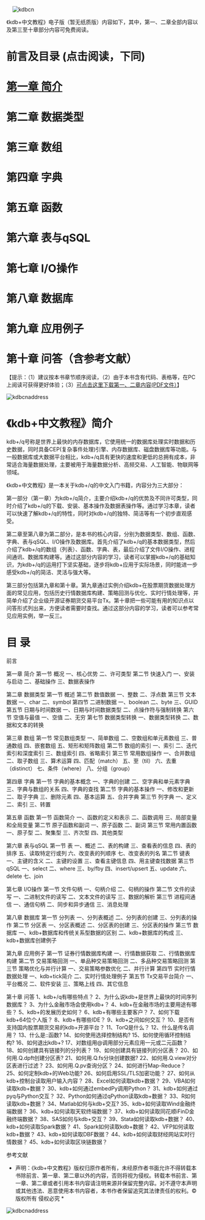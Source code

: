 &nbsp;&nbsp;&nbsp;&nbsp;![kdbcn](kdbcn.jpg "kdb中文教程")

《kdb+中文教程》电子版（暂无纸质版）内容如下，其中，第一、二章全部内容以及第三至十章部分内容可免费阅读。
# 前言及目录  (点击阅读，下同)
# <a href="https://mp.weixin.qq.com/s/hZafO-Nm58JVPC_bai4aDg" target="_blank">第一章  简介</a>
# 第二章  数据类型
# 第三章  数组
# 第四章  字典
# 第五章  函数
# 第六章  表与qSQL
# 第七章  I/O操作
# 第八章  数据库
# 第九章  应用例子
# 第十章  问答（含参考文献）

 【提示：（1）建议按本书章节顺序阅读，（2）由于本书含有代码、表格等，在PC上阅读可获得更好体验；（3）<a href="%E3%80%8Akdb%2B%E4%B8%AD%E6%96%87%E6%95%99%E7%A8%8B%E3%80%8B%E7%9B%AE%E5%BD%95%E3%80%81%E5%89%8D%E8%A8%80%E5%8F%8A%E7%AC%AC1-2%E7%AB%A0.pdf" target="_blank">可点击这里下载第一、二章内容(PDF文件）</a>】 


![kdbcnaddress](kdbcncontract2.jpg "联系方式")


# 《kdb+中文教程》简介

 kdb+/q号称是世界上最快的内存数据库，它使用统一的数据库处理实时数据和历史数据，同时具备CEP(复杂事件处理)引擎、内存数据库、磁盘数据库等功能。与一般数据库或大数据平台相比，kdb+/q具有更快的速度和更低的总拥有成本，非常适合海量数据处理，主要被用于海量数据分析、高频交易、人工智能、物联网等领域。

《kdb+中文教程》是一本关于kdb+/q的中文入门书籍，内容分为三大部分：

第一部分（第一章）为kdb+/q简介，主要介绍kdb+/q的优势及不同许可类型，同时介绍了kdb+/q的下载、安装、基本操作及数据表操作等。通过学习本章，读者可以快速了解kdb+/q的特性，同时对kdb+/q的独特、简洁等有一个初步直观感受。

第二章至第八章为第二部分，是本书的核心内容，分别为数据类型、数组、函数、字典、表与qSQL、I/O操作及数据库。首先介绍了kdb+/q的基本数据类型，然后介绍了kdb+/q的数组（列表）、函数、字典、表，最后介绍了文件I/O操作、进程间通讯、数据库构建等。通过这部分内容的学习，读者可以掌握kdb+/q的基础知识，为kdb+/q的运用打下坚实基础，逐步将kdb+应用于实际场景，同时能进一步感受kdb+/q的简洁、灵活与强大等。

第三部分包括第九章和第十章。第九章通过实例介绍kdb+在股票期货数据处理方面的常见应用，包括历史行情数据库构建、策略回测与优化、实时行情处理等，并简单介绍了企业级开源证券期货交易平台Tx。第十章把一些可能有用的知识点以问答形式列出来，方便读者需要时查找。通过这部分内容的学习，读者可以参考常见应用实例，举一反三。

# 目 录


前言

第一章  简介
第一节  概况
一、核心优势
二、许可类型
第二节  快速入门
一、安装与启动
二、基础操作
三、数据表操作

第二章  数据类型
第一节  概述
第二节  数值数据
一、整数
二、浮点数
第三节  文本数据
一、char
二、symbol
第四节  二进制数据
一、boolean
二、byte
三、GUID
第五节  日期与时间数据
一、日期与时间数据类型
二、点操作符与强制转换
第六节  空值与最值
一、空值
二、无穷
第七节  数据类型转换
一、数据类型转换
二、数据和文本的转换

第三章  数组
第一节  常见数组类型
一、简单数组
二、空数组和单元素数组
三、普通数组
四、嵌套数组
五、矩形和矩阵数组
第二节  数组的索引
一、索引
二、迭代索引和深度索引
三、数组索引
四、省略索引
第三节  常用数组操作
一、合并数组
二、取子数组
三、算术运算
四、匹配（match）
五、至（til）
六、去重（distinct）
七、条件（where）
八、分组（group）

第四章  字典
第一节  字典的基本概念
一、字典的创建
二、空字典和单元素字典
三、字典与数组的关系
四、字典的查找
第二节  字典的基本操作
一、修改和更新
二、取子字典
三、删除元素
四、基本运算
五、合并字典
第三节  列字典
一、定义
二、索引
三、转置

第五章  函数
第一节  函数简介
一、函数的定义和表示
二、函数调用
三、局部变量和全局变量
第二节  原子函数和副词
一、原子函数
二、副词
第三节  常用内置函数
一、原子型
二、聚集型
三、齐次型
四、其他类型

第六章  表与qSQL
第一节  表
一、概述
二、表的构建
三、查看表的信息
四、表的排序
五、读取特定行或列
六、改变表的列顺序
七、改变表的列名
第二节  键表
一、主键的含义
二、主键的设置
三、查看主键信息
四、用主键查找数据
第三节  qSQL
一、select
二、where
三、by/fby
四、insert/upsert
五、update
六、delete
七、join

第七章  I/O操作
第一节  文件句柄
一、句柄介绍
二、句柄的操作
第二节  文件的读写
一、二进制文件的读写
二、文本文件的读写
三、数据的解析
第三节  进程间通信
一、通信句柄
二、同步和异步通信
三、消息处理

第八章  数据库
第一节  分列表
一、分列表概述
二、分列表的创建
三、分列表的操作
第二节  分区表
一、分区表概述
二、分区表的创建
三、分区表的操作
第三节  数据库
一、kdb+数据库和传统关系型数据的区别
二、kdb+数据库的构成
三、kdb+数据库创建例子

第九章  应用例子
第一节  证券行情数据库构建
一、行情数据获取
二、行情数据库构建
第二节  交易策略回测
一、单品种交易策略回测
二、多品种交易策略回测
第三节  策略优化与并行计算
一、交易策略参数优化
二、并行计算
第四节  实时行情数据处理
一、kdb+tick简介
二、实时行情处理例子
第五节  Tx交易平台简介
一、平台概况
二、软件安装
三、策略上线
四、其它信息

第十章  问答
1、kdb+/q有哪些特点？
2、为什么说kdb+是世界上最快的时间序列数据库？
3、为什么金融市场会使用kdb+？
4、kdb+在金融市场的主要用途有哪些？
5、kdb+的发展历史如何？
6、kdb+有哪些主要客户？
7、如何下载kdb+64位个人版？
8、kdb+有哪些IDE？
9、kdb+之间如何交互？
10、是否有支持国内股票期货交易的kdb+开源平台？
11、TorQ是什么？
12、什么是传名调用？
13、什么是::函数?
14、如何使用选择控制结构?
15、如何使用循环控制结构?
16、如何退出kdb+?
17、对数组用@调用部分元素应用一元或二元函数？
18、如何创建具有链接列的分列表？
19、如何创建具有链接列的分区表？
20、如何用.Q.dpft创建分区表?
21、如何用.Q.fs分块创建数据?
22、如何用.Q.view对分区表进行过滤？
23、如何用.Q.pv查询分区？
24、如何进行Map-Reduce？
25、如何定制kdb+的Web功能?
26、如何启用SSL/TLS加密功能？
27、如何从kdb+控制台读取用户输入内容？
28、Excel如何读取kdb+数据？
29、VBA如何读取kdb+数据？
30、kdb+如何通过embedPy调用Python？
31、kdb+如何通过pyq与Python交互？
32、Python如何通过qPython读取kdb+数据？
33、R如何读取kdb+数据？
34、Matlab如何与kdb+交互?
35、kdb+如何读取Wind金融终端数据？
36、kdb+如何读取天软终端数据？
37、kdb+如何读取同花顺iFinD金融终端数据？
38、SAS如何与kdb+交互？
39、Stata如何读取kdb+数据？
40、kdb+如何读取Spark数据？
41、Spark如何读取kdb+数据？
42、VFP如何读取kdb+数据？
43、kdb+如何读取DBF数据？
44、kdb+如何读取财经网站实时行情数据？
45、kdb+如何读取区块链数据？

参考文献

* 声明：《kdb+中文教程》版权归原作者所有，未经原作者书面允许不得转载本书除前言、第一章、第二章以外的内容，否则将视为侵权。转载本书前言、第一章、第二章或者引用本书内容请注明来源并保留完整内容。对不遵守本声明或其他违法、恶意使用本书内容者，本书作者保留追究其法律责任的权利。©版权所有 侵权必究 *

![kdbcnaddress](kdbcncontract2.jpg "联系方式")